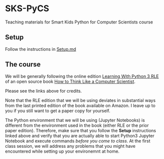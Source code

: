 # SKS-PyCS
Teaching materials for Smart Kids Python for Computer Scientists course

## Setup
Follow the instructions in [Setup.md](Setup.md)

## The course
We will be generally following the online edition [Learning With Python 3 RLE](http://openbookproject.net/thinkcs/python/english3e/) 
of an open source book 
[How to Think Like a Computer Scientist](https://www.amazon.com/gp/product/1491939362/ref=as_li_qf_sp_asin_il_tl?ie=UTF8&camp=1789&creative=9325&creativeASIN=1491939362&linkCode=as2&tag=greenteapre01-20&linkId=QGWNVBOEV6JIMH4Y).

Please see the links above for credits.

Note that the RLE edition that we will be using deviates in substantial ways from the last printed edition of the book available on Amazon. I leave up to you if you still want to get a paper copy for yourself.

The Python environment that we will be using \(Jupyter Notebooks\) is different from the environment used in the book \(either RLE or the prior paper edition\). Therefore, make sure that you follow the **Setup** instructions linked above and verify 
that you are actually able to start Python3 Jupyter Notebook and execute commands *before you come to class*. At the first class session, we will address any problems that you might have encountered while setting up your environemnt at home.
